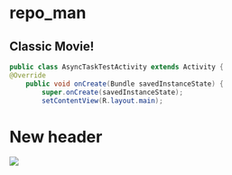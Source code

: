 

# repo_man
## Classic Movie!



```java
public class AsyncTaskTestActivity extends Activity {
@Override
    public void onCreate(Bundle savedInstanceState) {
        super.onCreate(savedInstanceState);
        setContentView(R.layout.main);  
```

# New header

![](images/filename%20staroni.png)
